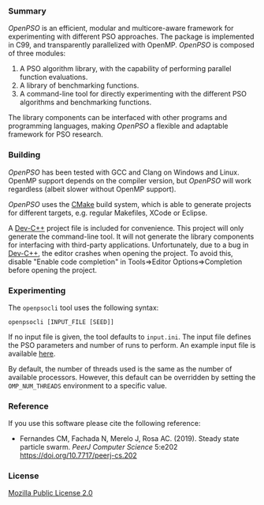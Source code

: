 ### Summary

_OpenPSO_ is an efficient, modular and multicore-aware framework for
experimenting with different PSO approaches. The package is implemented in C99,
and transparently parallelized with OpenMP. _OpenPSO_ is composed of three
modules:

1. A PSO algorithm library, with the capability of performing parallel function
evaluations.
2. A library of benchmarking functions.
3. A command-line tool for directly experimenting with the different PSO
algorithms and benchmarking functions.

The library components can be interfaced with other programs and programming
languages, making _OpenPSO_ a flexible and adaptable framework for PSO research.

### Building

_OpenPSO_ has been tested with GCC and Clang on Windows and Linux. OpenMP
support depends on the compiler version, but _OpenPSO_ will work regardless
(albeit slower without OpenMP support).

_OpenPSO_ uses the [CMake] build system, which is able to generate projects for
different targets, e.g. regular Makefiles, XCode or Eclipse.

A [Dev-C++] project file is included for convenience. This project will only
generate the command-line tool. It will not generate the library components for
interfacing with third-party applications. Unfortunately, due to a bug in
[Dev-C++], the editor crashes when opening the project. To avoid this, disable
"Enable code completion" in Tools=>Editor Options=>Completion before opening
the project.

### Experimenting

The `openpsocli` tool uses the following syntax:

`openpsocli [INPUT_FILE [SEED]]`

If no input file is given, the tool defaults to `input.ini`. The input file
defines the PSO parameters and number of runs to perform. An example input file
is available [here](input.ini).

By default, the number of threads used is the same as the number of available
processors. However, this default can be overridden by setting the
`OMP_NUM_THREADS` environment to a specific value.

### Reference

If you use this software please cite the following reference:

* Fernandes CM, Fachada N, Merelo J, Rosa AC. (2019). Steady state particle swarm.
  *PeerJ Computer Science* 5:e202 https://doi.org/10.7717/peerj-cs.202

### License

[Mozilla Public License 2.0](LICENSE)

<!-- links -->
[CMake]: https://cmake.org/
[Dev-C++]: http://orwelldevcpp.blogspot.pt/
